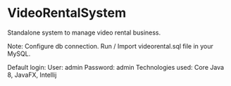 # VideoRentalSystem
Standalone system to manage video rental business. 

Note: Configure db connection. Run / Import videorental.sql file in your MySQL.

Default login:
User: admin
Password: admin
Technologies used: Core Java 8, JavaFX, Intellij
